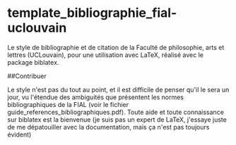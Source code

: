 # template_bibliographie_fial-uclouvain
Le style de bibliographie et de citation de la Faculté de philosophie, arts et lettres (UCLouvain), pour une utilisation avec LaTeX, réalisé avec le package biblatex.



##Contribuer

Le style n'est pas du tout au point, et il est difficile de penser qu'il le sera un jour, vu l'étendue des ambiguités que présentent les normes bibliographiques de la FIAL (voir le fichier guide_references_bibliographiques.pdf). Toute aide et toute connaissance sur biblatex est la bienvenue (je suis pas un expert de LaTeX, j'essaye juste de me dépatouiller avec la documentation, mais ça n'est pas toujours évident)
